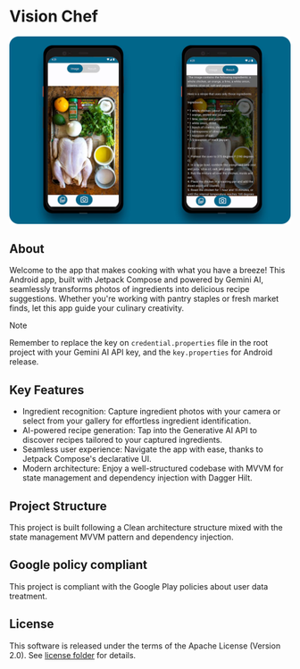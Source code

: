 
# Vision Chef

<img src="/media/result-vision-chef-web.webp"/>

## About
Welcome to the app that makes cooking with what you have a breeze!
This Android app, built with Jetpack Compose and powered by Gemini AI, seamlessly transforms photos of ingredients into delicious recipe suggestions. Whether you're working with pantry staples or fresh market finds, let this app guide your culinary creativity.

> [!NOTE]
> Remember to replace the key on `credential.properties` file in the root project with your Gemini AI API key, and the  `key.properties` for Android release.

## Key Features
- Ingredient recognition: Capture ingredient photos with your camera or select from your gallery for effortless ingredient identification.
- AI-powered recipe generation: Tap into the Generative AI API to discover recipes tailored to your captured ingredients.
- Seamless user experience: Navigate the app with ease, thanks to Jetpack Compose's declarative UI.
- Modern architecture: Enjoy a well-structured codebase with MVVM for state management and dependency injection with Dagger Hilt.

## Project Structure
This project is built following a Clean architecture structure mixed with the state management MVVM pattern and dependency injection.

## Google policy compliant
This project is compliant with the Google Play policies about user data treatment.

## License
This software is released under the terms of the Apache License (Version 2.0). See [license folder](/license/LICENSE.txt) for details.
